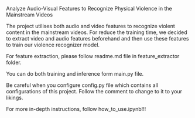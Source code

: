 Analyze Audio-Visual Features to Recognize Physical Violence in the Mainstream Videos

The project utilises both audio and video features to recognize violent content in the mainstream videos. For reduce the training time, we decided to extract video and audio features beforehand and then use these features to train our violence recognizer model.

For feature extraction, please follow readme.md file in feature_extractor folder.

You can do both training and inference form main.py file.

Be careful when you configure config.py file which contains all configurations of this project. Follow the comment to change to it to your likings.

For more in-depth instructions, follow how_to_use.ipynb!!!
